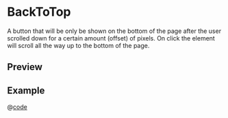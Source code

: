 # BackToTop <Badge type="tip" text="since v0.2.0" vertical="top" /> <Badge type="themeable" text="themeable" vertical="top" />

A button that will be only be shown on the bottom of the page after the user scrolled down for a certain amount (offset) of pixels. On click the element will scroll all the way up to the bottom of the page.

## Preview
<DynamicComponentDisplay type="BackToTop" :offset="-1"></DynamicComponentDisplay>

## Example
@[code](@examples/BackToTopExample.vue)